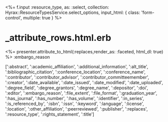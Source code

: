 <%= f.input :resource_type, as: :select, collection: Hyrax::ResourceTypesService.select_options,
    input_html: { class: 'form-control', multiple: true } %> 
    


# _attribute_rows.html.erb

<%= presenter.attribute_to_html(:replaces,render_as: :faceted, html_dl: true) %>
:embargo_reason


[':abstract', ':academic_affiliation', ':additional_information', ':alt_title', ':bibliographic_citation', ':conference_location', ':conference_name', 
':contributor', ':contributor_advisor', ':contributor_committeemember', ':creator', ':date_available', ':date_issued', ':date_modified', ':date_uploaded', 
':degree_field', ':degree_grantors', ':degree_name', ':depositor', ':doi', ':editor', ':embargo_reason', ':file_extent', ':file_format', 
':graduation_year', ':has_journal', ':has_number', ':has_volume', ':identifier', ':in_series', ':is_referenced_by', ':isbn', ':issn', ':keyword', 
':language', ':license', ':location', ':other_affiliation', ':peerreviewed', ':publisher', ':replaces', ':resource_type', ':rights_statement', ':title']